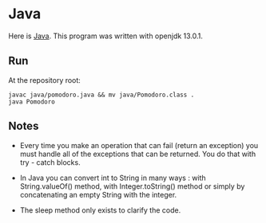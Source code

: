 # Java

Here is [Java](https://www.java.com/en/download/faq/develop.xml).
This program was written with openjdk 13.0.1.

## Run

At the repository root:
```
javac java/pomodoro.java && mv java/Pomodoro.class .
java Pomodoro
```

## Notes

- Every time you make an operation that can fail (return an exception) you must handle all of the exceptions that can be returned. You do that with try - catch blocks.

- In Java you can convert int to String in many ways : with String.valueOf() method, with Integer.toString() method or simply by concatenating an empty String with the integer.

- The sleep method only exists to clarify the code.
